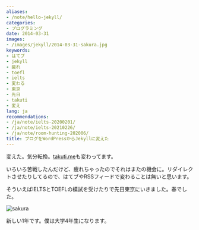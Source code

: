 ```yaml
---
aliases:
- /note/hello-jekyll/
categories:
- プログラミング
date: 2014-03-31
images:
- /images/jekyll/2014-03-31-sakura.jpg
keywords:
- はてブ
- jekyll
- 疲れ
- toefl
- ielts
- 変わる
- 東京
- 先日
- takuti
- 変え
lang: ja
recommendations:
- /ja/note/ielts-20200201/
- /ja/note/ielts-20210226/
- /ja/note/room-hunting-202006/
title: ブログをWordPressからJekyllに変えた
---
```


変えた。気分転換。[takuti.me](http://takuti.me/)も変わってます。

いろいろ苦戦したんだけど、疲れちゃったのでそれはまたの機会に。リダイレクトさせたりしてるので、はてブやRSSフィードで変わることは無いと思います。

そういえばIELTSとTOEFLの模試を受けたりで先日東京にいきました。春でした。

![sakura](/images/jekyll/2014-03-31-sakura.jpg)

新しい1年です。僕は大学4年生になります。
